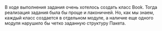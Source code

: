 В ходе выполнения задания очень хотелось создать класс Book. Тогда реализация задания была бы проще и лаконичней. Но, как мы знаем, каждый класс создается в отдельном модуле, а наличие еще одного модуля нарушило бы четко заданную структуру Пакета.